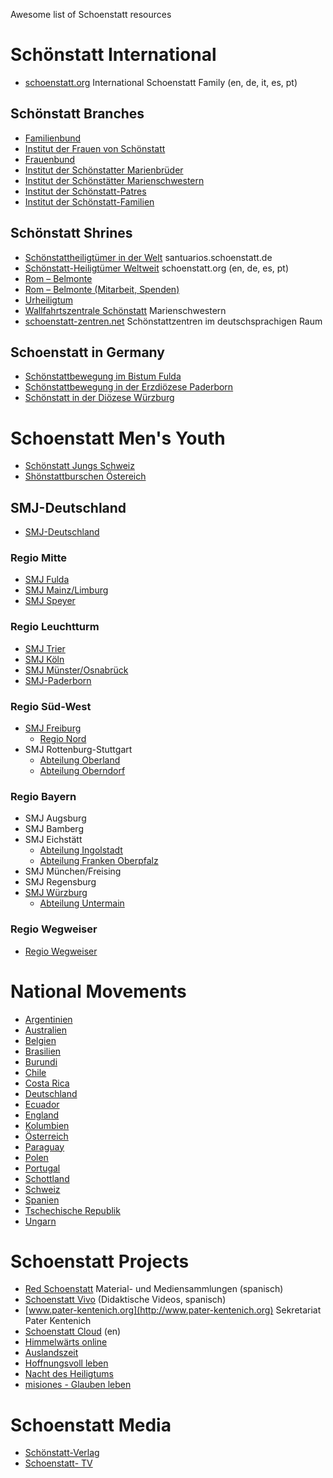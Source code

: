 Awesome list of Schoenstatt resources

# Schönstatt International

* [schoenstatt.org](http://www.schoenstatt.org/de/) International Schoenstatt Family (en, de, it, es, pt)

## Schönstatt Branches

* [Familienbund](http://www.int-fam.org)
* [Institut der Frauen von Schönstatt](http://www.frauen-von-schoenstatt.de)
* [Frauenbund](http://www.s-fb.org)
* [Institut der Schönstatter Marienbrüder](http://www.schoenstatt-marienbrueder.de)
* [Institut der Schönstätter Marienschwestern](http://www.s-ms.org)
* [Institut der Schönstatt-Patres](http://www.schoenstatt-fathers.org)
* [Institut der Schönstatt-Familien](http://if-schoenstatt.org)

## Schönstatt Shrines

* [Schönstattheiligtümer in der Welt](http://santuarios.schoenstatt.de/) santuarios.schoenstatt.de
* [Schönstatt-Heiligtümer Weltweit](http://www.schoenstatt.org/de/service/weltkarte-der-heiligtuemer/) schoenstatt.org (en, de, es, pt)
* [Rom – Belmonte](http://www.roma-belmonte.info)
* [Rom – Belmonte (Mitarbeit, Spenden)](http://www.offerta.roma-belmonte.info)
* [Urheiligtum](http://www.urheiligtum.de)
* [Wallfahrtszentrale Schönstatt](http://www.schoenstatt-info.com) Marienschwestern
* [schoenstatt-zentren.net](http://www.schoenstatt-zentren.net) Schönstattzentren im deutschsprachigen Raum

## Schoenstatt in Germany
* [Schönstattbewegung im Bistum Fulda](http://schoenstatt-fulda.de/)
* [Schönstattbewegung in der Erzdiözese Paderborn](http://schoenstatt-paderborn.org/)
* [Schönstatt in der Diözese Würzburg](https://www.schoenstatt-wuerzburg.de/)

# Schoenstatt Men's Youth

* [Schönstatt Jungs Schweiz](http://schoenstattjungs.ch/)
* [Shönstattburschen Östereich](https://www.facebook.com/SchonstattburschenOsterreich)

## SMJ-Deutschland

* [SMJ-Deutschland](http://smj-deutschland.de)

### Regio Mitte

* [SMJ Fulda](http://www.smj-fulda.de)
* [SMJ Mainz/Limburg](http://www.smj-mainz.de/)
* [SMJ Speyer](http://www.smj-speyer.de/)

### Regio Leuchtturm

* [SMJ Trier](http://www.smj-trier.de)
* [SMJ Köln](http://www.smjkoeln.de/)
* [SMJ Münster/Osnabrück](http://www.haus-marienstein.de/)
* [SMJ-Paderborn](http://schoenstatt-paderborn.org/schoenstattgruppen/smj/)

### Regio Süd-West

* [SMJ Freiburg](http://www.smj-freiburg.de)
  - [Regio Nord](https://www.facebook.com/SmjFreiburgRegioNord)
* SMJ Rottenburg-Stuttgart
  - [Abteilung Oberland](http://www.smjoberland.de)
  - [Abteilung Oberndorf](http://www.smj-oberndorf.de)

### Regio Bayern

* SMJ Augsburg
* SMJ Bamberg
* SMJ Eichstätt
  - [Abteilung Ingolstadt](http://www.smj-ingolstadt.de)
  - [Abteilung Franken Oberpfalz](http://www.smj-afo.de)
* SMJ München/Freising
* SMJ Regensburg
* [SMJ Würzburg](http://www.bewegung.schoenstatt-wuerzburg.de/gemeinschaften/mannesjugend)
  - [Abteilung Untermain](http://www.smj-untermain.de)

### Regio Wegweiser

* [Regio Wegweiser](http://regio-wegweiser.de/)

# National Movements

* [Argentinien ](http://www.schoenstatt.org.ar)
* [Australien](http://www.schoenstatt.org.au)
* [Belgien](http://www.schoenstatt.be)
* [Brasilien](http://www.schoenstatt.org.br)
* [Burundi](http://montsiongikungu.over-blog.com)
* [Chile](http://www.schoenstatt.cl)
* [Costa Rica](http://www.schoenstatt-costarica.com)
* [Deutschland](http://www.schoenstatt.de)
* [Ecuador](http://www.schoenstatt.ec)
* [England](http://www.schoenstatt.org.uk)
* [Kolumbien](http://www.schoenstattcolombia.org)
* [Österreich ](http://www.schoenstatt.at)
* [Paraguay](http://www.schoenstatt.org.py)
* [Polen](http://www.szensztat.pl)
* [Portugal](http://www.schoenstatt.pt)
* [Schottland](http://www.schoenstatt.co.uk)
* [Schweiz ](http://www.schoenstatt.ch)
* [Spanien](http://www.schoenstatt.es)
* [Tschechische Republik](http://www.schoenstatt.cz)
* [Ungarn](http://www.schoenstatt.hu)

# Schoenstatt Projects

* [Red Schoenstatt](http://www.redschoenstatt.org/) Material- und Mediensammlungen (spanisch)
* [Schoenstatt Vivo](http://www.schvivo.cl)  (Didaktische Videos, spanisch)
* [www.pater-kentenich.org](http://www.pater-kentenich.org) Sekretariat Pater Kentenich
* [Schoenstatt Cloud](http://www.theschoenstattcloud.com/) (en)
* [Himmelwärts online](http://schhw.net/) 
* [Auslandszeit](http://www.auslandszeit.org/)
* [Hoffnungsvoll leben](http://www.hoffnungsvoll-leben.de/)
* [Nacht des Heiligtums](http://nachtdesheiligtums.de/)
* [misiones - Glauben leben](https://misiones-glauben-leben.de/)

# Schoenstatt Media

* [Schönstatt-Verlag](http://www.schoenstatt-verlag.de) 
* [Schoenstatt- TV](http://www.schoenstatt-tv.de)
